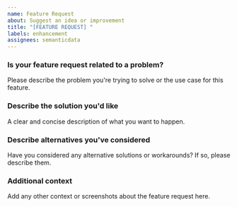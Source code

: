 ```yaml
---
name: Feature Request
about: Suggest an idea or improvement
title: "[FEATURE REQUEST] "
labels: enhancement
assignees: semanticdata
---
```


### Is your feature request related to a problem?

Please describe the problem you're trying to solve or the use case for this feature.

### Describe the solution you'd like

A clear and concise description of what you want to happen.

### Describe alternatives you've considered

Have you considered any alternative solutions or workarounds? If so, please describe them.

### Additional context

Add any other context or screenshots about the feature request here.
